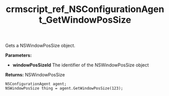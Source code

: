﻿---
title: crmscript_ref_NSConfigurationAgent_GetWindowPosSize
description: NSWindowPosSize GetWindowPosSize(Integer windowPosSizeId);
intellisense: NSConfigurationAgent.GetWindowPosSize
keywords: NSConfigurationAgent,GetWindowPosSize
so.topic: reference
---

Gets a NSWindowPosSize object.

**Parameters:**
 - **windowPosSizeId** The identifier of the NSWindowPosSize object

**Returns:** NSWindowPosSize

```crmscript
NSConfigurationAgent agent;
NSWindowPosSize thing = agent.GetWindowPosSize(123);
```

